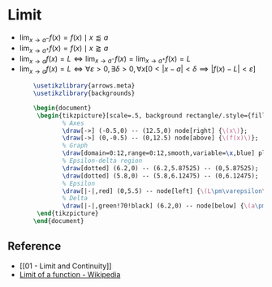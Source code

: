 # Limit

- $\lim_{x\to a^-}f(x)=f(x)\mid x\lessapprox a$
- $\lim_{x\to a^+}f(x)=f(x)\mid x\gtrapprox a$
- $\lim_{x\to a}f(x)=L\iff\lim_{x\to a^-}f(x)=\lim_{x\to a^{+}}f(x)=L$
- $\lim_{x\to a}f(x)=L \iff \forall \varepsilon>0,\exists \delta>0,\forall x\left[0<\left\lvert x-a\right\rvert<\delta\implies\left\lvert f(x)-L\right\rvert<\varepsilon\right]$

 ``` tikz
        \usetikzlibrary{arrows.meta}
        \usetikzlibrary{backgrounds}

        \begin{document}
         \begin{tikzpicture}[scale=.5, background rectangle/.style={fill=white}, show background rectangle]
                % Axes
                \draw[->] (-0.5,0) -- (12.5,0) node[right] {\(x\)}; 
                \draw[->] (0,-0.5) -- (0,12.5) node[above] {\(f(x)\)};
                % Graph
                \draw[domain=0:12,range=0:12,smooth,variable=\x,blue] plot ({\x},{(\x^3-18*\x^2+88*\x-96)/32+6});
                % Epsilon-delta region
                \draw[dotted] (6.2,0) -- (6.2,5.87525) -- (0,5.87525);
                \draw[dotted] (5.8,0) -- (5.8,6.12475) -- (0,6.12475);
                % Epsilon
                \draw[|-|,red] (0,5.5) -- node[left] {\(L\pm\varepsilon\)} (0,6.5);
                % Delta
                \draw[|-|,green!70!black] (6.2,0) -- node[below] {\(a\pm\delta\)} (5.8,0);
         \end{tikzpicture}
        \end{document}
 ```

## Reference

- [[01 - Limit and Continuity]]
- [Limit of a function - Wikipedia](https://en.wikipedia.org/wiki/Limit_of_a_function)
